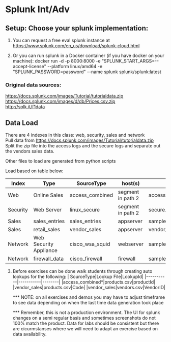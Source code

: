 # Splunk Int/Adv

## Setup: Choose your splunk implementation:
1. You can request a free eval splunk instance at https://www.splunk.com/en_us/download/splunk-cloud.html

2. Or you can run splunk in a Docker container (if you have docker on your machine): docker run -d -p 8000:8000 -e "SPLUNK_START_ARGS=--accept-license" --platform linux/amd64 -e "SPLUNK_PASSWORD=password" --name splunk splunk/splunk:latest

### Original data sources:
https://docs.splunk.com/images/Tutorial/tutorialdata.zip <br>
https://docs.splunk.com/images/d/db/Prices.csv.zip <br>
http://splk.it/f1data

## Data Load
There are 4 indexes in this class: web, security, sales and network <br>
Pull data from https://docs.splunk.com/images/Tutorial/tutorialdata.zip <br>
Split the zip file into the access logs and the secure logs and separate out the vendors sales data. <br>


Other files to load are generated from python scripts

Load based on table below:

| Index |   Type |                    SourceType  |      host(s)    |    Source (File)			 |
| ----- | ------ | -------------------------------| -------------| ----------------------|
| Web		| Online Sales |		          access_combined	|	segment in path 2|		access logs (3)   |
| Security|	   Web Server		|            linux_secure	 |	  segment in path 2	|	secure.log (3)  |
| Sales		 |    sales_entries |		        sales_entries |		  appserver |		sample_sales_entries_data.json  |
| Sales		 |    retail_sales	|	          vendor_sales	|	  appserver |		vendor_sales.log  |
| Network	|	   Web Security Appliance |	  cisco_wsa_squid |		webserver |		sample_cisco_wsa_sqid_data.json  |
| Network	|	   firewall_data	|	        cisco_firewall |		firewall	|	sample_cisco_firewall_data.json  |


3. Before exercises can be done walk students through creating auto lookups for the following:
   | SourceType|Lookup File|LookupId|
   |-----------|-----------|--------|
   |access_combined*|products.csv|productId|
   |vendor_sales|products.csv|Code|
   |vendor_sales|vendors.csv|VendorID|


   *** NOTE: on all exercises and demos you may have to adjust timeframe to see data depending on when the last time data generation took place

   *** Remember, this is not a production environment. The UI for splunk changes on a semi regular basis and sometimes screenshots do not 100% match the product. Data for labs should be consistent but there are cicurmstanses where we will need to adapt an exercise based on data availability.
